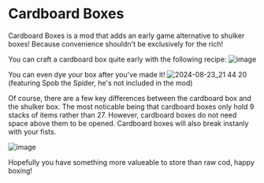 # Cardboard Boxes

Cardboard Boxes is a mod that adds an early game alternative to shulker boxes! Because convenience shouldn't be exclusively for the rich!

You can craft a cardboard box quite early with the following recipe:
![image](https://github.com/user-attachments/assets/6d774662-296b-454a-b07e-d2a93726ae3a)

You can even dye your box after you've made it!
![2024-08-23_21 44 20](https://github.com/user-attachments/assets/3aad1f41-ef26-43e3-90c3-919af1f9b5dd)
(featuring Spob the Spider, he's not included in the mod)

Of course, there are a few key differences between the cardboard box and the shulker box. The most noticable being that cardboard boxes only hold 9 stacks of items rather than 27. However, cardboard boxes do not need space above them to be opened. Cardboard boxes will also break instanly with your fists.

![image](https://github.com/user-attachments/assets/c64e792a-03a4-4360-b590-210286166cf5)

Hopefully you have something more valueable to store than raw cod, happy boxing!
